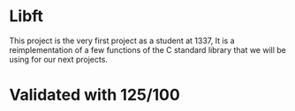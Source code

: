 # Libft

This project is the very first project as a student at 1337, It is a reimplementation of a few functions of the C standard library that we will be using for our next projects.

# Validated with 125/100
